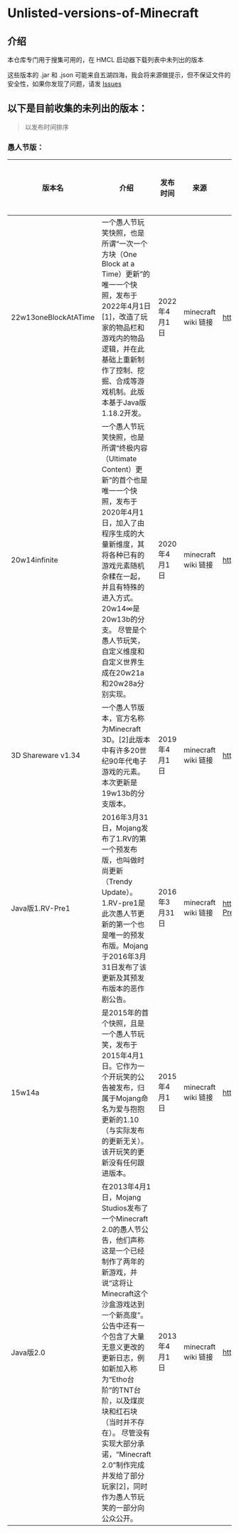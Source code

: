 # Unlisted-versions-of-Minecraft

## 介绍

本仓库专门用于搜集可用的，在 HMCL 启动器下载列表中未列出的版本

这些版本的 .jar 和 .json 可能来自五湖四海，我会将来源做提示，但不保证文件的安全性，如果你发现了问题，请发 [Issues](https://github.com/zkitefly/Unlisted-versions-of-Minecraft/issues)

## 以下是目前收集的未列出的版本：

> 以发布时间排序

### 愚人节版：

| 版本名 	| 介绍 	| 发布时间 	| 来源 	| minecraft wiki 链接 	| 是否在 HMCL 中可用 	| 下载 	|
|---	|---	|---	|---	|---	|---	|---	|
| 22w13oneBlockAtATime 	| 一个愚人节玩笑快照，也是所谓“一次一个方块（One Block at a Time）更新”的唯一一个快照，发布于2022年4月1日[1]，改造了玩家的物品栏和游戏内的物品逻辑，并在此基础上重新制作了控制、挖掘、合成等游戏机制。此版本基于Java版1.18.2开发。 	| 2022年4月1日 	| minecraft wiki 链接 	| https://minecraft.fandom.com/zh/wiki/22w13oneBlockAtATime 	| 是 	| /f/愚人节版/22w13oneblockatatime.zip 	|
| 20w14infinite 	| 一个愚人节玩笑快照，也是所谓“终极内容（Ultimate Content）更新”的首个也是唯一一个快照，发布于2020年4月1日，加入了由程序生成的大量新维度，其将各种已有的游戏元素随机杂糅在一起，并且有特殊的进入方式。20w14∞是20w13b的分支。 尽管是个愚人节玩笑，自定义维度和自定义世界生成在20w21a和20w28a分别实现。 	| 2020年4月1日 	| minecraft wiki 链接 	| https://minecraft.fandom.com/zh/wiki/20w14infinite 	| 是 	| /f/愚人节版/20w14∞.zip 	|
| 3D Shareware v1.34 	| 一个愚人节版本，官方名称为Minecraft 3D。[2]此版本中有许多20世纪90年代电子游戏的元素。本次更新是19w13b的分支版本。 	| 2019年4月1日 	| minecraft wiki 链接 	| https://minecraft.fandom.com/zh/wiki/3D_Shareware_v1.34 	| 是 	| /f/愚人节版/3D Shareware v1.34.zip 	|
| Java版1.RV-Pre1 	| 2016年3月31日，Mojang发布了1.RV的第一个预发布版，也叫做时尚更新（Trendy Update）。1.RV-pre1是此次愚人节更新的第一个也是唯一的预发布版。Mojang于2016年3月31日发布了该更新及其预发布版本的恶作剧公告。 	| 2016年3月31日 	| minecraft wiki 链接 	| https://minecraft.fandom.com/zh/wiki/Java%E7%89%881.RV-Pre1 	| 是 	| /f/愚人节版/1.RV-Pre1.zip 	|
| 15w14a 	| 是2015年的首个快照，且是一个愚人节玩笑，发布于2015年4月1日。它作为一个开玩笑的公告被发布，归属于Mojang命名为爱与抱抱更新的1.10（与实际发布的更新无关）。该开玩笑的更新没有任何跟进版本。 	| 2015年4月1日 	| minecraft wiki 链接 	| https://minecraft.fandom.com/zh/wiki/15w14a 	| 是 	| /f/愚人节版/15w14a.zip 	|
| Java版2.0 	| 在2013年4月1日，Mojang Studios发布了一个Minecraft 2.0的愚人节公告，他们声称这是一个已经制作了两年的新游戏，并说“这将让Minecraft这个沙盒游戏达到一个新高度”。公告中还有一个包含了大量无意义更改的更新日志，例如新加入称为“Etho台阶”的TNT台阶，以及煤炭块和红石块（当时并不存在）。 尽管没有实现大部分承诺，“Minecraft 2.0”制作完成并发给了部分玩家[2]，同时作为愚人节玩笑的一部分向公众公开。 	| 2013年4月1日 	| minecraft wiki 链接 	| https://minecraft.fandom.com/zh/wiki/Java%E7%89%882.0 	| 是 	| /f/愚人节版/2.0.zip 	|

